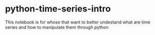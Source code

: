 # python-time-series-intro
This notebook is for whose that want to better undestand what are time series and how to manipulate them through python
